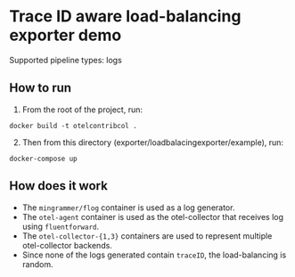 # Trace ID aware load-balancing exporter demo

Supported pipeline types: logs

## How to run

1. From the root of the project, run:
```shell
docker build -t otelcontribcol .
```

2. Then from this directory (exporter/loadbalacingexporter/example), run:
```shell
docker-compose up
```

## How does it work

- The `mingrammer/flog` container is used as a log generator.
- The `otel-agent` container is used as the otel-collector that receives log using `fluentforward`.
- The `otel-collector-{1,3}` containers are used to represent multiple otel-collector backends.
- Since none of the logs generated contain `traceID`, the load-balancing is random.